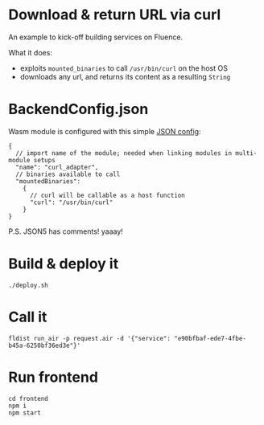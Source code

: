 # Download & return URL via curl

An example to kick-off building services on Fluence.

What it does:
- exploits `mounted_binaries` to call `/usr/bin/curl` on the host OS
- downloads any url, and returns its content as a resulting `String`

# BackendConfig.json
Wasm module is configured with this simple [JSON config](backend/BackendConfig.json):
```json5
{
  // import name of the module; needed when linking modules in multi-module setups
  "name": "curl_adapter",
  // binaries available to call
  "mountedBinaries":
    {
      // curl will be callable as a host function
      "curl": "/usr/bin/curl"
    }
}
```
P.S. JSON5 has comments! yaaay!

# Build & deploy it
```shell
./deploy.sh
```

# Call it
```shell
fldist run_air -p request.air -d '{"service": "e90bfbaf-ede7-4fbe-b45a-6250bf36ed3e"}'
```

# Run frontend
```shell
cd frontend
npm i
npm start
```
